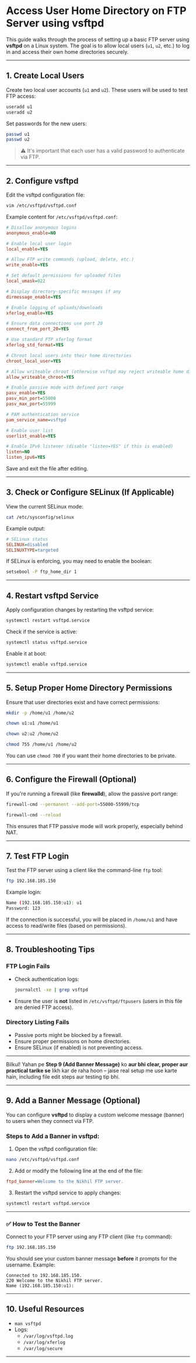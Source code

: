 
# Access User Home Directory on FTP Server using vsftpd

This guide walks through the process of setting up a basic FTP server using **vsftpd** on a Linux system. The goal is to allow local users (`u1`, `u2`, etc.) to log in and access their own home directories securely.

---

## 1. Create Local Users

Create two local user accounts (`u1` and `u2`). These users will be used to test FTP access:

```bash
useradd u1
useradd u2
```

Set passwords for the new users:

```bash
passwd u1
passwd u2
```

> ⚠️ It's important that each user has a valid password to authenticate via FTP.

---

## 2. Configure vsftpd

Edit the vsftpd configuration file:

```bash
vim /etc/vsftpd/vsftpd.conf
```

Example content for `/etc/vsftpd/vsftpd.conf`:

```ini
# Disallow anonymous logins
anonymous_enable=NO

# Enable local user login
local_enable=YES

# Allow FTP write commands (upload, delete, etc.)
write_enable=YES

# Set default permissions for uploaded files
local_umask=022

# Display directory-specific messages if any
dirmessage_enable=YES

# Enable logging of uploads/downloads
xferlog_enable=YES

# Ensure data connections use port 20
connect_from_port_20=YES

# Use standard FTP xferlog format
xferlog_std_format=YES

# Chroot local users into their home directories
chroot_local_user=YES

# Allow writeable chroot (otherwise vsftpd may reject writeable home dirs)
allow_writeable_chroot=YES

# Enable passive mode with defined port range
pasv_enable=YES
pasv_min_port=55000
pasv_max_port=55999

# PAM authentication service
pam_service_name=vsftpd

# Enable user list
userlist_enable=YES

# Enable IPv6 listener (disable "listen=YES" if this is enabled)
listen=NO
listen_ipv6=YES
```

Save and exit the file after editing.

---

## 3. Check or Configure SELinux (If Applicable)

View the current SELinux mode:

```bash
cat /etc/sysconfig/selinux
```

Example output:

```ini
# SELinux status
SELINUX=disabled
SELINUXTYPE=targeted
```

If SELinux is enforcing, you may need to enable the boolean:

```bash
setsebool -P ftp_home_dir 1
```

---

## 4. Restart vsftpd Service

Apply configuration changes by restarting the vsftpd service:

```bash
systemctl restart vsftpd.service
```

Check if the service is active:

```bash
systemctl status vsftpd.service
```

Enable it at boot:

```bash
systemctl enable vsftpd.service
```

---

## 5. Setup Proper Home Directory Permissions

Ensure that user directories exist and have correct permissions:

```bash
mkdir -p /home/u1 /home/u2
```
```bash
chown u1:u1 /home/u1
```
```bash
chown u2:u2 /home/u2
```
```bash
chmod 755 /home/u1 /home/u2
```

You can use `chmod 700` if you want their home directories to be private.

---

## 6. Configure the Firewall (Optional)

If you're running a firewall (like **firewalld**), allow the passive port range:

```bash
firewall-cmd --permanent --add-port=55000-55999/tcp
```
```bash
firewall-cmd --reload
```

This ensures that FTP passive mode will work properly, especially behind NAT.

---

## 7. Test FTP Login

Test the FTP server using a client like the command-line `ftp` tool:

```bash
ftp 192.168.185.150
```

Example login:

```bash
Name (192.168.185.150:u1): u1
Password: 123
```

If the connection is successful, you will be placed in `/home/u1` and have access to read/write files (based on permissions).

---

## 8. Troubleshooting Tips

### FTP Login Fails

- Check authentication logs:

  ```bash
  journalctl -xe | grep vsftpd
  ```

- Ensure the user is **not** listed in `/etc/vsftpd/ftpusers` (users in this file are denied FTP access).

### Directory Listing Fails

- Passive ports might be blocked by a firewall.
- Ensure proper permissions on home directories.
- Ensure SELinux (if enabled) is not preventing access.

---

Bilkul! Yahan pe **Step 9 (Add Banner Message)** ko **aur bhi clear, proper aur practical tarike se** likh kar de raha hoon – jaise real setup me use karte hain, including file edit steps aur testing tip bhi.

---

## 9. Add a Banner Message (Optional)

You can configure **vsftpd** to display a custom welcome message (banner) to users when they connect via FTP.

### Steps to Add a Banner in vsftpd:

1. Open the vsftpd configuration file:

```bash
nano /etc/vsftpd/vsftpd.conf
```

2. Add or modify the following line at the end of the file:

```ini
ftpd_banner=Welcome to the Nikhil FTP server.
```

3. Restart the vsftpd service to apply changes:

```bash
systemctl restart vsftpd.service
```

---

### ✅ How to Test the Banner

Connect to your FTP server using any FTP client (like `ftp` command):

```bash
ftp 192.168.185.150
```

You should see your custom banner message **before** it prompts for the username. Example:

```text
Connected to 192.168.185.150.
220 Welcome to the Nikhil FTP server.
Name (192.168.185.150:u1):
```

---

## 10. Useful Resources

- `man vsftpd`
- Logs:
  - `/var/log/vsftpd.log`
  - `/var/log/xferlog`
  - `/var/log/secure`

---
